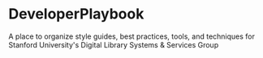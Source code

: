# DeveloperPlaybook
A place to organize style guides, best practices, tools, and techniques for Stanford University's Digital Library Systems &amp; Services Group

